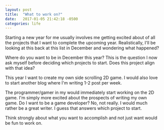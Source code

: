 ```yaml
---
layout: post
title:  "What to work on?"
date:   2017-01-05 21:42:18 -0500
categories: life
---
```


Starting a new year for me usually involves me getting excited about of all the projects that I want to complete the upcoming year. Realistically, I'll be looking at this back at this list in December and wondering what happened?

Where do you want to be in December this year? This is the question I now ask myself before deciding which projects to start. Does this project align with that idea?

This year I want to create my own side scrolling 2D game. I would also love to start another blog where I'm writing 1-2 post per week.

The programmer/gamer in my would immediately start working on the 2D game. I'm simply more excited about the prospects of writing my own game. Do I want to be a game developer? No, not really. I would much rather be a great writer. I guess that answers which project to start.

Think strongly about what you want to accomplish and not just want would be fun to work on.
